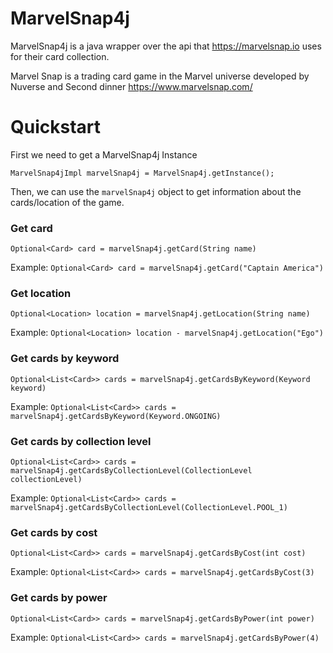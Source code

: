 # MarvelSnap4j

MarvelSnap4j is a java wrapper over the api that https://marvelsnap.io uses for their card collection.

Marvel Snap is a trading card game in the Marvel universe developed by Nuverse and Second dinner https://www.marvelsnap.com/

# Quickstart

First we need to get a MarvelSnap4j Instance

```
MarvelSnap4jImpl marvelSnap4j = MarvelSnap4j.getInstance();
```

Then,  we can use the `marvelSnap4j` object to get information about the cards/location of the game.

### Get card

`Optional<Card> card = marvelSnap4j.getCard(String name)`

Example: `Optional<Card> card = marvelSnap4j.getCard("Captain America")`

### Get location

```Optional<Location> location = marvelSnap4j.getLocation(String name)```

Example: ```Optional<Location> location - marvelSnap4j.getLocation("Ego")```

### Get cards by keyword

```Optional<List<Card>> cards = marvelSnap4j.getCardsByKeyword(Keyword keyword)```

Example: ```Optional<List<Card>> cards = marvelSnap4j.getCardsByKeyword(Keyword.ONGOING)```

### Get cards by collection level

```Optional<List<Card>> cards = marvelSnap4j.getCardsByCollectionLevel(CollectionLevel collectionLevel)```

Example: ```Optional<List<Card>> cards = marvelSnap4j.getCardsByCollectionLevel(CollectionLevel.POOL_1)```

### Get cards by cost

```Optional<List<Card>> cards = marvelSnap4j.getCardsByCost(int cost)```

Example: ```Optional<List<Card>> cards = marvelSnap4j.getCardsByCost(3)```

### Get cards by power

```Optional<List<Card>> cards = marvelSnap4j.getCardsByPower(int power)```

Example: ```Optional<List<Card>> cards = marvelSnap4j.getCardsByPower(4)```